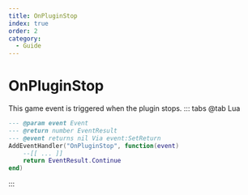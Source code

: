 ```yaml
---
title: OnPluginStop
index: true
order: 2
category:
  - Guide
---
```


# OnPluginStop
This game event is triggered when the plugin stops.
::: tabs
@tab Lua
```lua
--- @param event Event
--- @return number EventResult
--- @event returns nil Via event:SetReturn
AddEventHandler("OnPluginStop", function(event)
    --[[ ... ]]
    return EventResult.Continue
end)
```

:::